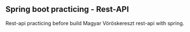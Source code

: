 ## Spring boot practicing - Rest-API

Rest-api practicing before build Magyar Vöröskereszt rest-api with spring.
